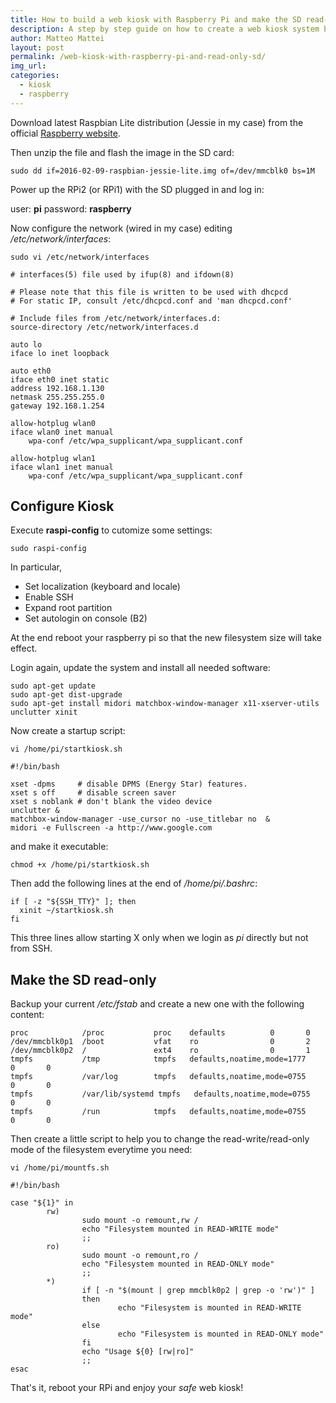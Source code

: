```yaml
---
title: How to build a web kiosk with Raspberry Pi and make the SD read-only.
description: A step by step guide on how to create a web kiosk system based on Raspberry Pi (1 or 2), Raspbian and make the filesystem safe mouning it in read-only mode.
author: Matteo Mattei
layout: post
permalink: /web-kiosk-with-raspberry-pi-and-read-only-sd/
img_url:
categories:
  - kiosk
  - raspberry
---
```

Download latest Raspbian Lite distribution (Jessie in my case) from the official [Raspberry website](https://downloads.raspberrypi.org/raspbian_lite_latest).

Then unzip the file and flash the image in the SD card:

```
sudo dd if=2016-02-09-raspbian-jessie-lite.img of=/dev/mmcblk0 bs=1M
```

Power up the RPi2 (or RPi1) with the SD plugged in and log in:

user: **pi**
password: **raspberry**

Now configure the network (wired in my case) editing */etc/network/interfaces*:

```sudo vi /etc/network/interfaces```

```
# interfaces(5) file used by ifup(8) and ifdown(8)

# Please note that this file is written to be used with dhcpcd
# For static IP, consult /etc/dhcpcd.conf and 'man dhcpcd.conf'

# Include files from /etc/network/interfaces.d:
source-directory /etc/network/interfaces.d

auto lo
iface lo inet loopback

auto eth0
iface eth0 inet static
address 192.168.1.130
netmask 255.255.255.0
gateway 192.168.1.254 

allow-hotplug wlan0
iface wlan0 inet manual
    wpa-conf /etc/wpa_supplicant/wpa_supplicant.conf

allow-hotplug wlan1
iface wlan1 inet manual
    wpa-conf /etc/wpa_supplicant/wpa_supplicant.conf
```

Configure Kiosk
-------------------

Execute **raspi-config** to cutomize some settings:

```
sudo raspi-config
```

In particular,

- Set localization (keyboard and locale)
- Enable SSH
- Expand root partition
- Set autologin on console (B2)

At the end reboot your raspberry pi so that the new filesystem size will take effect.

Login again, update the system and install all needed software:

```
sudo apt-get update
sudo apt-get dist-upgrade
sudo apt-get install midori matchbox-window-manager x11-xserver-utils unclutter xinit
```

Now create a startup script:

```vi /home/pi/startkiosk.sh```

```
#!/bin/bash

xset -dpms     # disable DPMS (Energy Star) features.
xset s off     # disable screen saver
xset s noblank # don't blank the video device
unclutter &
matchbox-window-manager -use_cursor no -use_titlebar no  &
midori -e Fullscreen -a http://www.google.com
```

and make it executable:

```chmod +x /home/pi/startkiosk.sh```

Then add the following lines at the end of */home/pi/.bashrc*:

```
if [ -z "${SSH_TTY}" ]; then
  xinit ~/startkiosk.sh
fi
```

This three lines allow starting X only when we login as *pi* directly but not from SSH.

Make the SD read-only
--------------------------

Backup your current */etc/fstab* and create a new one with the following content:

```
proc            /proc           proc    defaults          0       0
/dev/mmcblk0p1  /boot           vfat    ro                0       2
/dev/mmcblk0p2  /               ext4    ro                0       1
tmpfs           /tmp            tmpfs   defaults,noatime,mode=1777      0       0
tmpfs           /var/log        tmpfs   defaults,noatime,mode=0755      0       0
tmpfs           /var/lib/systemd tmpfs   defaults,noatime,mode=0755      0       0
tmpfs           /run            tmpfs   defaults,noatime,mode=0755      0       0
```

Then create a little script to help you to change the read-write/read-only mode of the filesystem everytime you need:

```vi /home/pi/mountfs.sh```

```
#!/bin/bash

case "${1}" in
        rw)
                sudo mount -o remount,rw /
                echo "Filesystem mounted in READ-WRITE mode"
                ;;
        ro)
                sudo mount -o remount,ro /
                echo "Filesystem mounted in READ-ONLY mode"
                ;;
        *)
                if [ -n "$(mount | grep mmcblk0p2 | grep -o 'rw')" ]
                then
                        echo "Filesystem is mounted in READ-WRITE mode"
                else
                        echo "Filesystem is mounted in READ-ONLY mode"
                fi
                echo "Usage ${0} [rw|ro]"
                ;;
esac
```

That's it, reboot your RPi and enjoy your *safe* web kiosk!

